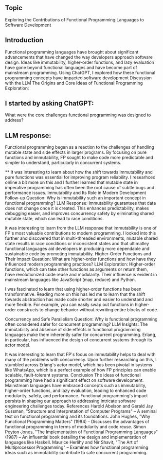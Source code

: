 
## Topic
Exploring the Contributions of Functional Programming Languages to Software Development

## Introduction
Functional programming languages have brought about significant advancements that have changed the way developers approach software design. Ideas like immutability, higher-order functions, and lazy evaluation have gone beyond functional languages and have become part of mainstream programming. Using ChatGPT, I explored how these functional programming concepts have impacted software development
Discussion with the LLM
The Origins and Core Ideas of Functional Programming
Exploration:

## I started by asking ChatGPT:
What were the core challenges functional programming was designed to address?

## LLM response:
Functional programming began as a reaction to the challenges of handling mutable state and side effects in larger programs. By focusing on pure functions and immutability, FP sought to make code more predictable and simpler to understand, particularly in concurrent systems.

** It was interesting to learn about how the shift towards immutability and pure functions was essential for improving program reliability. I researhced online a bit more on this and I further learned that mutable state in imperative programming has often been the root cause of subtle bugs and performance issues.
Immutability and Its Role in Modern Development
Follow-up Question:
Why is immutability such an important concept in functional programming?
LLM Response:
Immutability guarantees that data does not change once it is created. This enhances predictability, makes debugging easier, and improves concurrency safety by eliminating shared mutable state, which can lead to race conditions.

it was interesting to learn from the LLM response that immutability is one of FP's most valuable contributions to modern programming. I looked into this further and discovered that in multi-threaded environments, mutable shared state results in race conditions or inconsistent states and that ultimatley functional languages aid developers in producing more dependable and sustainable code by promoting immutability.
Higher-Order Functions and Their Impact
Question:
What are higher-order functions and how have they influenced modern programming practices?
LLM Exploration:
Higher-order functions, which can take other functions as arguments or return them, have revolutionized code reuse and modularity. Their influence is evident in mainstream languages like JavaScript (map, reduce) and Python.

I was fascinated to learn that using higher-order functions has been transformative. Reading more on this has led me to learn that the shift towards abstraction has made code shorter and easier to understand and more flexible. For example, you can easily swap out functions in higher-order constructs to change behavior without rewriting entire blocks of code.


Concurrency and Safe Parallelism
Question:
Why is functional programming often considered safer for concurrent programming?
LLM Insights:
The immutability and absence of side effects in functional programming languages make them inherently safer for concurrent programming. Erlang, in particular, has influenced the design of concurrent systems through its actor model.

It was interesting to learn that FP's focus on immutability helps to deal with many of the problems with concurrency. Upon further researching on this, I stumbled across Erlang's actor model, which has been pivotal in systems like WhatsApp, which is a perfect example of how FP principles can enable scalable, fault-tolerant systems. 
Conclusion
The ideas of functional programming have had a significant effect on software development. Mainstream languages have embraced concepts such as immutability, higher-order functions, and lazy evaluation, leading to enhanced code modularity, safety, and performance. Functional programming's impact persists in shaping our approach to addressing intricate software engineering challenges today.
References
Harold Abelson and Gerald Jay Sussman, "Structure and Interpretation of Computer Programs" – A seminal text on functional programming and its foundations.
John Hughes, "Why Functional Programming Matters" (1984) – Discusses the advantages of functional programming in terms of modularity and code reuse.
Simon Peyton Jones, "The Implementation of Functional Programming Languages" (1987) – An influential book detailing the design and implementation of languages like Haskell.
Maurice Herlihy and Nir Shavit, "The Art of Multiprocessor Programming" – Examines how functional programming ideas such as immutability contribute to safe concurrent programming.
